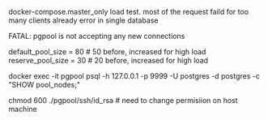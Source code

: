 docker-compose.master_only load test. most of the request faild for too many clients already error in single database

FATAL:  pgpool is not accepting any new connections


default_pool_size = 80  # 50 before, increased for high load
reserve_pool_size = 30  # 20 before, increased for high load



docker exec -it pgpool psql -h 127.0.0.1 -p 9999 -U postgres -d postgres -c "SHOW pool_nodes;"  


chmod 600 ./pgpool/ssh/id_rsa  # need to change permisiion on host machine